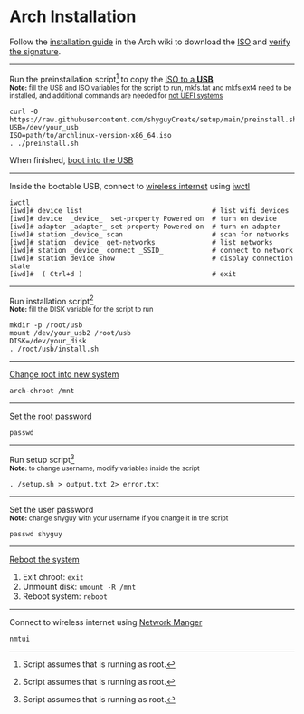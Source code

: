 # Arch Installation

Follow the [installation guide](https://wiki.archlinux.org/title/Installation_guide#Pre-installation) in the Arch wiki to download the [ISO](https://wiki.archlinux.org/title/Installation_guide#Acquire_an_installation_image) and [verify the signature](https://wiki.archlinux.org/title/Installation_guide#Verify_signature).

---

Run the preinstallation script[^1] to copy the [ISO to a **USB**](https://wiki.archlinux.org/title/USB_flash_installation_medium#Using_manual_formatting)<br>
<sub>**Note:** fill the USB and ISO variables for the script to run, mkfs.fat and mkfs.ext4 need to be installed, and additional commands are needed for [not UEFI systems](https://wiki.archlinux.org/title/USB_flash_installation_medium#Using_manual_formatting)</sub>

```
curl -O https://raw.githubusercontent.com/shyguyCreate/setup/main/preinstall.sh
USB=/dev/your_usb
ISO=path/to/archlinux-version-x86_64.iso
. ./preinstall.sh
```

When finished, [boot into the USB](https://wiki.archlinux.org/title/Installation_guide#Boot_the_live_environment)

---

Inside the bootable USB, connect to [wireless internet](https://wiki.archlinux.org/title/Installation_guide#Connect_to_the_internet) using [iwctl](https://wiki.archlinux.org/title/Iwd#iwctl)

```
iwctl
[iwd]# device list                                # list wifi devices
[iwd]# device  _device_  set-property Powered on  # turn on device
[iwd]# adapter _adapter_ set-property Powered on  # turn on adapter
[iwd]# station _device_ scan                      # scan for networks
[iwd]# station _device_ get-networks              # list networks
[iwd]# station _device_ connect _SSID_            # connect to network
[iwd]# station device show                        # display connection state
[iwd]#  ( Ctrl+d )                                # exit
```

---

Run installation script[^1]<br>
<sub>**Note:** fill the DISK variable for the script to run</sub>

```
mkdir -p /root/usb
mount /dev/your_usb2 /root/usb
DISK=/dev/your_disk
. /root/usb/install.sh
```

---

[Change root into new system](https://wiki.archlinux.org/title/Installation_guide#Chroot)

```
arch-chroot /mnt
```

---

[Set the root password](https://wiki.archlinux.org/title/Installation_guide#Root_password)

```
passwd
```

---

Run setup script[^1]<br>
<sub>**Note:** to change username, modify variables inside the script</sub>

```
. /setup.sh > output.txt 2> error.txt
```

---

Set the user password<br>
<sub>**Note:** change shyguy with your username if you change it in the script</sub>

```
passwd shyguy
```

---

[Reboot the system](https://wiki.archlinux.org/title/Installation_guide#Reboot)

1. Exit chroot: `exit`
2. Unmount disk: `umount -R /mnt`
3. Reboot system: `reboot`

---

Connect to wireless internet using [Network Manger](https://wiki.archlinux.org/title/NetworkManager#Usage)

```
nmtui
```

[^1]: Script assumes that is running as root.
